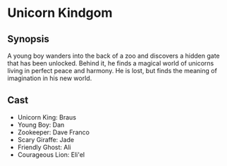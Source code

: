 # Unicorn Kindgom

## Synopsis

A young boy wanders into the back of a zoo and discovers a hidden gate that has been unlocked. Behind it, he finds a magical world of unicorns living in perfect peace and harmony. He is lost, but finds the meaning of imagination in his new world.

## Cast

- Unicorn King: Braus
- Young Boy: Dan
- Zookeeper: Dave Franco
- Scary Giraffe: Jade
- Friendly Ghost: Ali
- Courageous Lion: Eli'el
